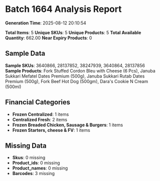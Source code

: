# Batch 1664 Analysis Report

**Generation Time**: 2025-08-12 20:10:54

**Total Items**: 5
**Unique SKUs**: 5
**Unique Products**: 5
**Total Available Quantity**: 662.00
**Near Expiry Products**: 0

## Sample Data
**Sample SKUs**: 3640866, 28137852, 38247939, 3640864, 28137856
**Sample Products**: Fork Stuffed Cordon Bleu with Cheese (6 Pcs), Januba Sukkari Mefatel Dates Premium (500g), Januba Sukkari Rutab Dates Premium (500g), Fork Beef Hot Dog (500gm), Dara's Cookie N Cream (500ml)

## Financial Categories
- **Frozen Centralized**: 1 items
- **Centralized Fresh**: 2 items
- **Frozen Breaded Chicken, Sausage & Burgers**: 1 items
- **Frozen Starters, cheese & FV**: 1 items

## Missing Data
- **Skus**: 0 missing
- **Product_ids**: 0 missing
- **Product_names**: 0 missing
- **Barcodes**: 3 missing
